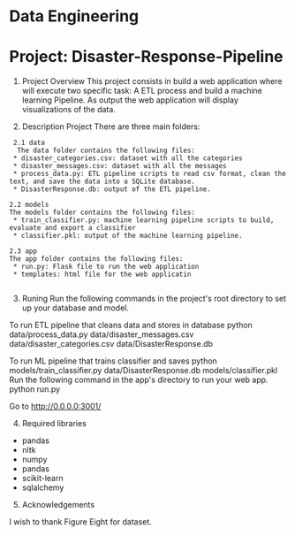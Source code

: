 # Data Engineering
# Project: Disaster-Response-Pipeline
1. Project Overview
This project consists in build a web application where will execute two specific task:  A ETL process and build a machine learning Pipeline. As output the web application will display visualizations of the data.

2. Description Project
There are three main folders:

<pre><code> 2.1 data
  The data folder contains the following files:
 * disaster_categories.csv: dataset with all the categories
 * disaster_messages.csv: dataset with all the messages
 * process_data.py: ETL pipeline scripts to read csv format, clean the text, and save the data into a SQLite database.
 * DisasterResponse.db: output of the ETL pipeline.

2.2 models
The models folder contains the following files:
 * train_classifier.py: machine learning pipeline scripts to build, evaluate and export a classifier
 * classifier.pkl: output of the machine learning pipeline.
 
2.3 app
The app folder contains the following files:
 * run.py: Flask file to run the web application
 * templates: html file for the web applicatin
 </code></pre>

3. Runing
Run the following commands in the project's root directory to set up your database and model.

To run ETL pipeline that cleans data and stores in database python data/process_data.py data/disaster_messages.csv data/disaster_categories.csv data/DisasterResponse.db

To run ML pipeline that trains classifier and saves python models/train_classifier.py data/DisasterResponse.db models/classifier.pkl
Run the following command in the app's directory to run your web app. python run.py

Go to http://0.0.0.0:3001/

4. Required libraries
* pandas
* nltk
* numpy
* pandas
* scikit-learn
* sqlalchemy 

5. Acknowledgements

I wish to thank Figure Eight for dataset.




